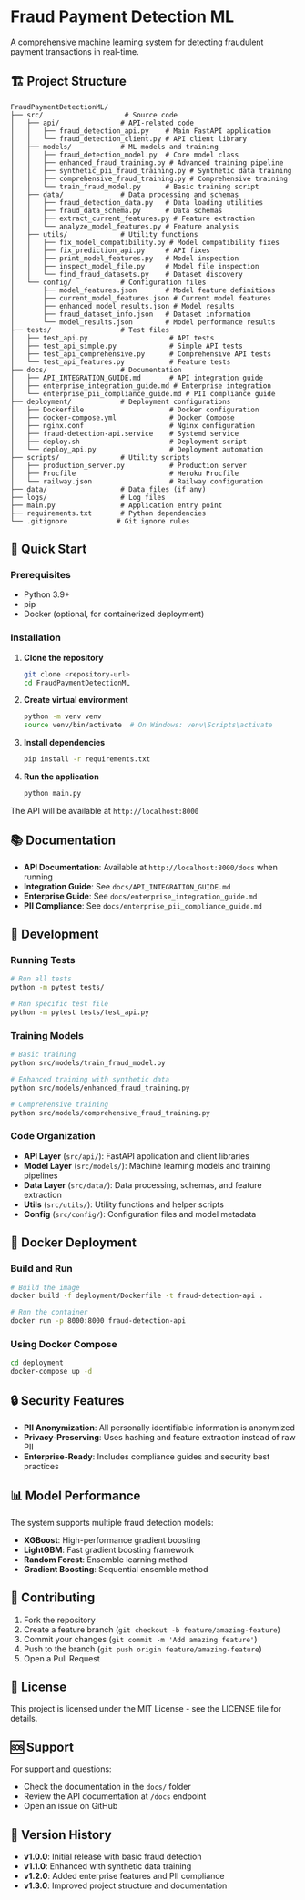 # Fraud Payment Detection ML

A comprehensive machine learning system for detecting fraudulent payment transactions in real-time.

## 🏗️ Project Structure

```
FraudPaymentDetectionML/
├── src/                    # Source code
│   ├── api/               # API-related code
│   │   ├── fraud_detection_api.py    # Main FastAPI application
│   │   └── fraud_detection_client.py # API client library
│   ├── models/            # ML models and training
│   │   ├── fraud_detection_model.py  # Core model class
│   │   ├── enhanced_fraud_training.py # Advanced training pipeline
│   │   ├── synthetic_pii_fraud_training.py # Synthetic data training
│   │   ├── comprehensive_fraud_training.py # Comprehensive training
│   │   └── train_fraud_model.py      # Basic training script
│   ├── data/              # Data processing and schemas
│   │   ├── fraud_detection_data.py   # Data loading utilities
│   │   ├── fraud_data_schema.py      # Data schemas
│   │   ├── extract_current_features.py # Feature extraction
│   │   └── analyze_model_features.py # Feature analysis
│   ├── utils/             # Utility functions
│   │   ├── fix_model_compatibility.py # Model compatibility fixes
│   │   ├── fix_prediction_api.py     # API fixes
│   │   ├── print_model_features.py   # Model inspection
│   │   ├── inspect_model_file.py     # Model file inspection
│   │   └── find_fraud_datasets.py    # Dataset discovery
│   └── config/            # Configuration files
│       ├── model_features.json       # Model feature definitions
│       ├── current_model_features.json # Current model features
│       ├── enhanced_model_results.json # Model results
│       ├── fraud_dataset_info.json   # Dataset information
│       └── model_results.json        # Model performance results
├── tests/                 # Test files
│   ├── test_api.py                    # API tests
│   ├── test_api_simple.py             # Simple API tests
│   ├── test_api_comprehensive.py      # Comprehensive API tests
│   └── test_api_features.py           # Feature tests
├── docs/                  # Documentation
│   ├── API_INTEGRATION_GUIDE.md       # API integration guide
│   ├── enterprise_integration_guide.md # Enterprise integration
│   └── enterprise_pii_compliance_guide.md # PII compliance guide
├── deployment/            # Deployment configurations
│   ├── Dockerfile                     # Docker configuration
│   ├── docker-compose.yml             # Docker Compose
│   ├── nginx.conf                     # Nginx configuration
│   ├── fraud-detection-api.service    # Systemd service
│   ├── deploy.sh                      # Deployment script
│   └── deploy_api.py                  # Deployment automation
├── scripts/               # Utility scripts
│   ├── production_server.py           # Production server
│   ├── Procfile                       # Heroku Procfile
│   └── railway.json                   # Railway configuration
├── data/                  # Data files (if any)
├── logs/                  # Log files
├── main.py                # Application entry point
├── requirements.txt       # Python dependencies
└── .gitignore            # Git ignore rules
```

## 🚀 Quick Start

### Prerequisites

- Python 3.9+
- pip
- Docker (optional, for containerized deployment)

### Installation

1. **Clone the repository**
   ```bash
   git clone <repository-url>
   cd FraudPaymentDetectionML
   ```

2. **Create virtual environment**
   ```bash
   python -m venv venv
   source venv/bin/activate  # On Windows: venv\Scripts\activate
   ```

3. **Install dependencies**
   ```bash
   pip install -r requirements.txt
   ```

4. **Run the application**
   ```bash
   python main.py
   ```

The API will be available at `http://localhost:8000`

## 📚 Documentation

- **API Documentation**: Available at `http://localhost:8000/docs` when running
- **Integration Guide**: See `docs/API_INTEGRATION_GUIDE.md`
- **Enterprise Guide**: See `docs/enterprise_integration_guide.md`
- **PII Compliance**: See `docs/enterprise_pii_compliance_guide.md`

## 🔧 Development

### Running Tests

```bash
# Run all tests
python -m pytest tests/

# Run specific test file
python -m pytest tests/test_api.py
```

### Training Models

```bash
# Basic training
python src/models/train_fraud_model.py

# Enhanced training with synthetic data
python src/models/enhanced_fraud_training.py

# Comprehensive training
python src/models/comprehensive_fraud_training.py
```

### Code Organization

- **API Layer** (`src/api/`): FastAPI application and client libraries
- **Model Layer** (`src/models/`): Machine learning models and training pipelines
- **Data Layer** (`src/data/`): Data processing, schemas, and feature extraction
- **Utils** (`src/utils/`): Utility functions and helper scripts
- **Config** (`src/config/`): Configuration files and model metadata

## 🐳 Docker Deployment

### Build and Run

```bash
# Build the image
docker build -f deployment/Dockerfile -t fraud-detection-api .

# Run the container
docker run -p 8000:8000 fraud-detection-api
```

### Using Docker Compose

```bash
cd deployment
docker-compose up -d
```

## 🔒 Security Features

- **PII Anonymization**: All personally identifiable information is anonymized
- **Privacy-Preserving**: Uses hashing and feature extraction instead of raw PII
- **Enterprise-Ready**: Includes compliance guides and security best practices

## 📊 Model Performance

The system supports multiple fraud detection models:
- **XGBoost**: High-performance gradient boosting
- **LightGBM**: Fast gradient boosting framework
- **Random Forest**: Ensemble learning method
- **Gradient Boosting**: Sequential ensemble method

## 🤝 Contributing

1. Fork the repository
2. Create a feature branch (`git checkout -b feature/amazing-feature`)
3. Commit your changes (`git commit -m 'Add amazing feature'`)
4. Push to the branch (`git push origin feature/amazing-feature`)
5. Open a Pull Request

## 📄 License

This project is licensed under the MIT License - see the LICENSE file for details.

## 🆘 Support

For support and questions:
- Check the documentation in the `docs/` folder
- Review the API documentation at `/docs` endpoint
- Open an issue on GitHub

## 🔄 Version History

- **v1.0.0**: Initial release with basic fraud detection
- **v1.1.0**: Enhanced with synthetic data training
- **v1.2.0**: Added enterprise features and PII compliance
- **v1.3.0**: Improved project structure and documentation 